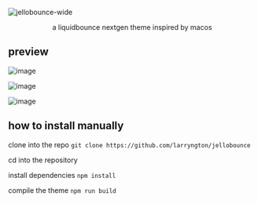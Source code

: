 ![jellobounce-wide](https://github.com/user-attachments/assets/ddc890c9-82c1-47c8-b472-4d40234392e1)
<p align="center">a liquidbounce nextgen theme inspired by macos</p>

## preview

![image](https://github.com/user-attachments/assets/27871860-5bf6-4157-85a9-96f6f491088a)

![image](https://github.com/user-attachments/assets/2395b9ca-f381-49fd-b9b9-92c17b404654)

![image](https://github.com/user-attachments/assets/43901751-22b3-42f5-b699-72402e287884)


## how to install manually

clone into the repo `git clone https://github.com/larryngton/jellobounce`

cd into the repository

install dependencies `npm install`

compile the theme `npm run build`
